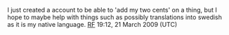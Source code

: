I just created a account to be able to 'add my two cents' on a thing,
but I hope to maybe help with things such as possibly translations into
swedish as it is my native language. [RF](User:RF "wikilink") 19:12, 21
March 2009 (UTC)